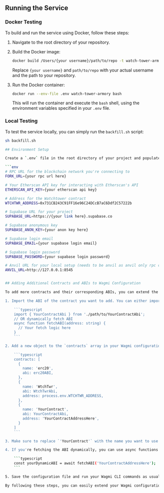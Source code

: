 ## Running the Service

### Docker Testing

To build and run the service using Docker, follow these steps:

1. Navigate to the root directory of your repository.

2. Build the Docker image:

    ```bash
    docker build /Users/{your username}/path/to/repo -t watch-tower-armory
    ```

    Replace `{your username}` and `path/to/repo` with your actual username and the path to your repository.

3. Run the Docker container:

    ```bash
    docker run --env-file .env watch-tower-armory bash
    ```

    This will run the container and execute the `bash` shell, using the environment variables specified in your `.env` file.

### Local Testing

To test the service locally, you can simply run the `backfill.sh` script:

```bash
sh backfill.sh

## Environment Setup

Create a `.env` file in the root directory of your project and populate it with the following keys:

```env
# RPC URL for the blockchain network you're connecting to
FORK_URL={your rpc url here}

# Your Etherscan API key for interacting with Etherscan's API
ETHERSCAN_API_KEY={your etherscan api key}

# Address for the Watchtower contract
WTCHTWR_ADDRESS=0x731CB243C91FF16e96C24DCcB7aC6Ddf2C57222b

# Supabase URL for your project
SUPABASE_URL=https://{your link here}.supabase.co

# Supabase anonymous key
SUPABASE_ANON_KEY={your anon key here}

# Supabase login email
SUPABASE_EMAIL={your supabase login email}

# Supabase login password
SUPABASE_PASSWORD={your supabase login password}

# Anvil URL for your local setup (needs to be anvil as anvil only rpc commands are used)
ANVIL_URL=http://127.0.0.1:8545


## Adding Additional Contracts and ABIs to Wagmi Configuration

To add more contracts and their corresponding ABIs, you can extend the `contracts` array in your Wagmi configuration file. Here's how you can do it:

1. Import the ABI of the contract you want to add. You can either import it from a file or fetch it dynamically.

    ```typescript
    import { YourContractAbi } from './path/to/YourContractAbi';
    // OR dynamically fetch ABI
    async function fetchABI(address: string) {
      // Your fetch logic here
    }
    ```

2. Add a new object to the `contracts` array in your Wagmi configuration:

    ```typescript
    contracts: [
      {
        name: 'erc20',
        abi: erc20ABI,
      },
      {
        name: 'WtchTwr',
        abi: WtchTwrAbi,
        address: process.env.WTCHTWR_ADDRESS,
      },
      {
        name: 'YourContract',
        abi: YourContractAbi,
        address: 'YourContractAddressHere',
      }
    ]
    ```

3. Make sure to replace `'YourContract'` with the name you want to use for the contract, and `'YourContractAddressHere'` with the actual contract address.

4. If you're fetching the ABI dynamically, you can use async functions to populate the `abi` field:

    ```typescript
    const yourDynamicABI = await fetchABI('YourContractAddressHere');
    ```

5. Save the configuration file and run your Wagmi CLI commands as usual.

By following these steps, you can easily extend your Wagmi configuration to include additional contracts and ABIs.

